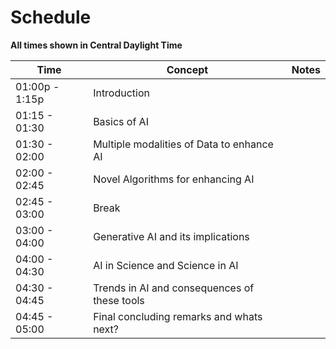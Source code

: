 # Schedule

**All times shown in Central Daylight Time**

| Time | Concept | Notes |
|------|---------|-------|
| 01:00p - 1:15p | Introduction | |
| 01:15 - 01:30 | Basics of AI | |
| 01:30 - 02:00| Multiple modalities of Data to enhance AI | |
| 02:00 - 02:45| Novel Algorithms for enhancing AI | |
| 02:45 - 03:00| Break | |
| 03:00 - 04:00| Generative AI and its implications | |
| 04:00 - 04:30| AI in Science and Science in AI | |
| 04:30 - 04:45| Trends in AI and consequences of these tools | |
| 04:45 - 05:00| Final concluding remarks and whats next? | |
